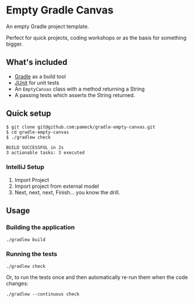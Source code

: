 # Empty Gradle Canvas

An empty Gradle project template.

Perfect for quick projects, coding workshops or as the basis for something bigger.

## What's included

* [Gradle](https://gradle.org/) as a build tool
* [JUnit](https://junit.org/junit4/) for unit tests
* An `EmptyCanvas` class with a method returning a String
* A passing tests which asserts the String returned.

## Quick setup

```shell
$ git clone git@github.com:pameck/gradle-empty-canvas.git
$ cd gradle-empty-canvas
$ ./gradlew check

BUILD SUCCESSFUL in 2s
3 actionable tasks: 3 executed
```

### IntelliJ Setup

1. Import Project
1. Import project from external model
1. Next, next, next, Finish... you know the drill.


## Usage

### Building the application

`./gradlew build`

### Running the tests

`./gradlew check`

Or, to run the tests once and then automatically re-run them when the code changes:

`./gradlew --continuous check`

